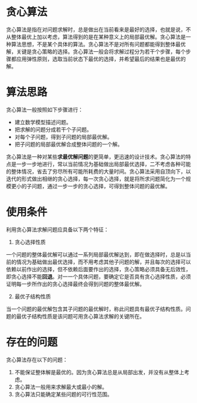 # 贪心算法

贪心算法是指在对问题求解时，总是做出在当前看来是最好的选择，也就是说，不从整体最优上加以考虑，算法得到的是在某种意义上的局部最优解。贪心算法是一种算法思想，不是某个具体的算法。贪心算法不是对所有问题都能得到整体最优解，关键是贪心策略的选择。贪心算法一般会将求解过程分为若干个步骤，每个步骤都应用弹性原则，选取当前状态下最优的选择，并希望最后的结果也是最优的解。

# 算法思路

贪心算法一般按照如下步骤进行：

+ 建立数学模型描述问题。
+ 把求解的问题分成若干个子问题。
+ 对每个子问题，得到子问题的局部最优解。
+ 把子问题的局部最优解合成整体问题的一个解。

贪心算法是一种对某些**求最优解问题**的更简单，更迅速的设计技术。贪心算法的特点是一步一步地进行，常以当前情况为基础做出局部最优选择，二不考虑各种可能的整体情况，省去了穷尽所有可能所耗费的大量时间。贪心算法采用自顶向下，以迭代的形式做出相继的贪心选择，每一次贪心选择，就是将所求问题简化为一个规模更小的子问题，通过一步一步的贪心选择，可得到整体问题的最优解。

# 使用条件

利用贪心算法求解问题应具备以下两个特征：

1. 贪心选择性质

一个问题的整体最优解可以通过一系列局部最优解达到，即在做选择时，总是以当前的情况为基础做出最优选择，而不用考虑其他子问题的解，并且每次的选择可以依赖以前作出的选择，但不依赖后面要作出的选择，贪心策略必须具备无后效性，即贪心选择不能**回退**。对一一个具体问题，要确定它是否具有贪心选择性质，必须证明每一步所作出的贪心选择最终会得到问题的整体最优解。

2. 最优子结构性质

当一个问题的最优解包含其子问题的最优解时，称此问题具有最优子结构性质。问题的最优子结构性质是该问题可用贪心算法求解的关键所在。

# 存在的问题

贪心算法存在以下的问题：

1. 不能保证整体解是最优的。因为贪心算法总是从局部出发，并没有从整体上考虑。
2. 贪心算法一般用来求解最大或最小的解。
3. 贪心算法只能确定某些问题的可行性范围。









